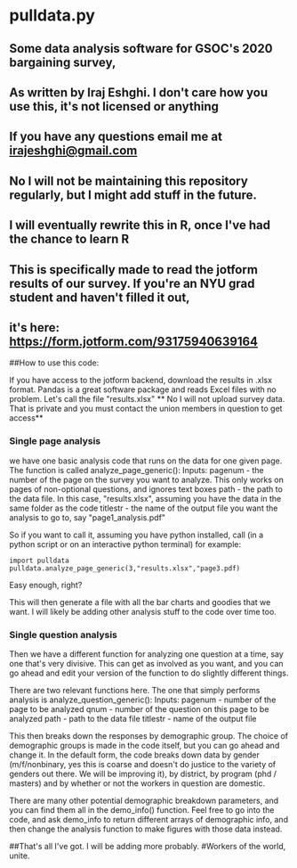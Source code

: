 # pulldata.py

##	Some data analysis software for GSOC's 2020 bargaining survey,
##	As written by Iraj Eshghi. I don't care how you use this, it's not licensed or anything
##
##	If you have any questions email me at irajeshghi@gmail.com
##	No I will not be maintaining this repository regularly, but I might add stuff in the future.
##	I will eventually rewrite this in R, once I've had the chance to learn R
##
##	This is specifically made to read the jotform results of our survey. If you're an NYU grad student and haven't filled it out, 
##	it's here: https://form.jotform.com/93175940639164

##How to use this code:

If you have access to the jotform backend, download the results in .xlsx format. Pandas is a great software package and reads Excel files with no problem.
Let's call the file "results.xlsx"
** No I will not upload survey data. That is private and you must contact the union members in question to get access**

### Single page analysis
we have one basic analysis code that runs on the data for one given page. 
	The function is called analyze_page_generic():
	Inputs: pagenum - the number of the page on the survey you want to analyze. This only works on pages of non-optional questions, and ignores text boxes
			path - the path to the data file. In this case, "results.xlsx", assuming you have the data in the same folder as the code
			titlestr - the name of the output file you want the analysis to go to, say "page1_analysis.pdf"

So if you want to call it, assuming you have python installed, call (in a python script or on an interactive python terminal) for example:
```
import pulldata
pulldata.analyze_page_generic(3,"results.xlsx","page3.pdf)
```

Easy enough, right?

This will then generate a file with all the bar charts and goodies that we want. I will likely be adding other analysis stuff to the code over time too.

### Single question analysis

Then we have a different function for analyzing one question at a time, say one that's very divisive. This can get as involved as you want, and you can go ahead and edit your version of the function to do slightly different things. 

There are two relevant functions here. 
The one that simply performs analysis is analyze_question_generic():
	Inputs: pagenum - number of the page to be analyzed
			qnum - number of the question on this page to be analyzed
			path - path to the data file
			titlestr - name of the output file

This then breaks down the responses by demographic group. The choice of demographic groups is made in the code itself, but you can go ahead and change it. 
In the default form, the code breaks down data by gender (m/f/nonbinary, yes this is coarse and doesn't do justice to the variety of genders out there. We will be improving it), by district, by program (phd / masters) and by whether or not the workers in question are domestic. 

There are many other potential demographic breakdown parameters, and you can find them all in the demo_info() function. Feel free to go into the code, and ask demo_info to return different arrays of demographic info, and then change the analysis function to make figures with those data instead.

##That's all I've got. I will be adding more probably.
#Workers of the world, unite.
